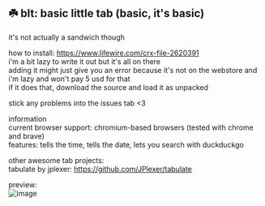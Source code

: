 ## ☘️ blt: basic little tab (basic, it's basic)

it's not actually a sandwich though  

how to install: https://www.lifewire.com/crx-file-2620391  
i'm a bit lazy to write it out but it's all on there  
adding it might just give you an error because it's not on the webstore and i'm lazy and won't pay 5 usd for that  
if it does that, download the source and load it as unpacked  

stick any problems into the issues tab <3  

information  
current browser support: chromium-based browsers (tested with chrome and brave)  
features: tells the time, tells the date, lets you search with duckduckgo  

other awesome tab projects:  
tabulate by jplexer: https://github.com/JPlexer/tabulate  

preview:  
![image](https://user-images.githubusercontent.com/27066503/128227396-6d4a6d32-a7ba-422c-a8c7-964c3bd886c1.png)  
